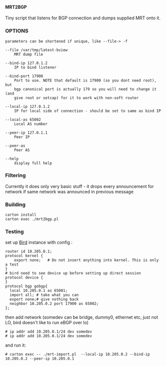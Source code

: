 #### MRT2BGP

Tiny script that listens for BGP connection and dumps supplied MRT onto it.

### OPTIONS
    parameters can be shortened if unique, like --file-> -f

    --file /var/tmp/latest-bview
        MRT dump file

    --bind-ip 127.0.1.2
        IP to bind listener

    --bind-port 17900
        Port to use. NOTE that default is 17900 (so you dont need root), but
        bgp canonical port is actually 179 so you will need to change it (and
        give root or setcap) for it to work with non-soft router

    --local-ip 127.0.1.2
        IP for local side of connection - should be set to same as bind IP

    --local-as 65002
        Local AS number

    --peer-ip 127.0.1.1
        Peer IP

    --peer-as
        Peer AS

    --help
        display full help

### Filtering

Currently it does only very basic stuff - it drops every announcement for network if same network was announced in previous message



### Building

    carton install
    carton exec ./mrt2bgp.pl


### Testing

set up [Bird](http://bird.network.cz/) instance with config :

    router id 10.205.0.1;
    protocol kernel {
        export none;   # Do not insert anything into kernel. This is only a test
    }
    # bird need to see device up before setting up direct session
    protocol device {
    }
    protocol bgp gobgp{
      local 10.205.0.1 as 65001;
      import all; # take what you can
      export none;# give nothing back
      neighbor 10.205.0.2 port 17900 as 65002;
    };


then add network (somedev can be bridge, dummy0, ethernet etc, just not LO, bird doesn't like to run eBGP over lo)

    # ip addr add 10.205.0.1/24 dev somedev
    # ip addr add 10.205.0.1/24 dev somedev


and run it:

    # carton exec -- ./mrt-import.pl  --local-ip 10.205.0.2 --bind-ip 10.205.0.2 --peer-ip 10.205.0.1
